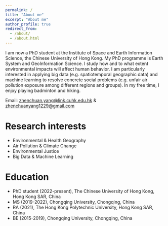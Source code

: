 ```yaml
---
permalink: /
title: "About me"
excerpt: "About me"
author_profile: true
redirect_from: 
  - /about/
  - /about.html
---
```


I am now a PhD student at the Institute of Space and Earth Information Science, the Chinese University of Hong Kong. My PhD programme is Earth System and GeoInformation Science. I study how and to what extent environmental impacts will affect human behavior. I am particularly interested in applying big data (e.g. spatiotemporal geographic data) and machine learning to resolve concrete social problems (e.g. unfair air pollution exposure among different regions and groups). In my free time, I enjoy playing badminton and hiking.

Email: zhenchuan.yang@link.cuhk.edu.hk & zhenchuanyang1229@gmail.com

# Research interests
- Environmental & Health Geography
- Air Pollution & Climate Change
- Environmental Justice
- Big Data & Machine Learning

# Education
- PhD student (2022-present), The Chinese University of Hong Kong, Hong Kong SAR, China
- MS (2019-2022), Chongqing University, Chongqing, China
- RA (2021), The Hong Kong Polytechnic University, Hong Kong SAR, China
- BE (2015-2019), Chongqing University, Chongqing, China

